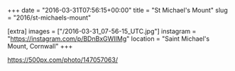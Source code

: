 +++
date = "2016-03-31T07:56:15+00:00"
title = "St Michael's Mount"
slug = "2016/st-michaels-mount"

[extra]
images = ["/2016-03-31_07-56-15_UTC.jpg"]
instagram = "https://instagram.com/p/BDnBxGWIIMg"
location = "Saint Michael's Mount, Cornwall"
+++

https://500px.com/photo/147057063/
